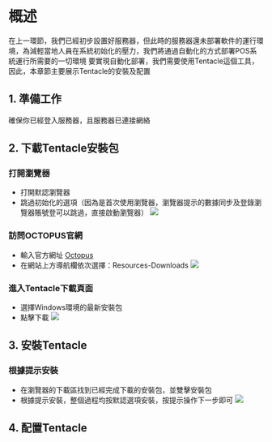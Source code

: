 # 概述
在上一環節，我們已經初步設置好服務器，但此時的服務器還未部署軟件的運行環境，為減輕當地人員在系統初始化的壓力，我們將通過自動化的方式部署POS系統運行所需要的一切環境
要實現自動化部署，我們需要使用Tentacle這個工具，因此，本章節主要展示Tentacle的安裝及配置

## 1. 準備工作

確保你已經登入服務器，且服務器已連接網絡

## 2. 下載Tentacle安裝包

### 打開瀏覽器
- 打開默認瀏覽器
- 跳過初始化的選項（因為是首次使用瀏覽器，瀏覽器提示的數據同步及登錄瀏覽器賬號登可以跳過，直接啟動瀏覽器）
![](https://raw.githubusercontent.com/SugarLam1207/Proton-docs-template/1.1/docs/source/images/101.png)

### 訪問OCTOPUS官網
- 輸入官方網址 [Octopus](https://octopus.com/ "點擊訪問 Octopus")
- 在網站上方導航欄依次選擇：Resources-Downloads
![](https://raw.githubusercontent.com/SugarLam1207/Proton-docs-template/1.1/docs/source/images/102.png)

### 進入Tentacle下載頁面
- 選擇Windows環境的最新安裝包
- 點擊下載
![](https://raw.githubusercontent.com/SugarLam1207/Proton-docs-template/1.1/docs/source/images/103.png)

## 3. 安裝Tentacle

### 根據提示安裝
- 在瀏覽器的下載區找到已經完成下載的安裝包，並雙擊安裝包
- 根據提示安裝，整個過程均按默認選項安裝，按提示操作下一步即可
![](https://raw.githubusercontent.com/SugarLam1207/Proton-docs-template/1.1/docs/source/images/104.png)

## 4. 配置Tentacle

### 


